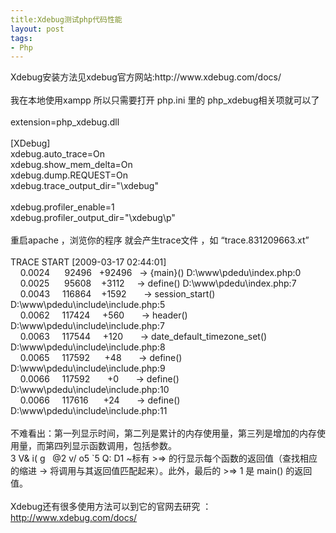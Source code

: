 ```yaml
---
title:Xdebug测试php代码性能
layout: post
tags:
- Php
---
```

<div> Xdebug安装方法见xdebug官方网站:http://www.xdebug.com/docs/<br/><br/>我在本地使用xampp 所以只需要打开 php.ini 里的 php_xdebug相关项就可以了<br/><br/>extension=php_xdebug.dll<br/><br/>[XDebug]<br/>xdebug.auto_trace=On<br/>xdebug.show_mem_delta=On<br/>xdebug.dump.REQUEST=On<br/>xdebug.trace_output_dir="\xdebug"<br/><br/>xdebug.profiler_enable=1<br/>xdebug.profiler_output_dir="\xdebug\p"<br/><br/>重启apache ，浏览你的程序 就会产生trace文件 ，如 “trace.831209663.xt”<br/><br/>TRACE START [2009-03-17 02:44:01]<br/>     0.0024       92496    +92496    -&gt; {main}() D:\www\pdedu\index.php:0<br/>     0.0025       95608     +3112      -&gt; define() D:\www\pdedu\index.php:7<br/>     0.0043      116864     +1592        -&gt; session_start() D:\www\pdedu\include\include.php:5<br/>     0.0062      117424      +560        -&gt; header() D:\www\pdedu\include\include.php:7<br/>     0.0063      117544      +120        -&gt; date_default_timezone_set() D:\www\pdedu\include\include.php:8<br/>     0.0065      117592       +48        -&gt; define() D:\www\pdedu\include\include.php:9<br/>     0.0066      117592        +0        -&gt; define() D:\www\pdedu\include\include.php:10<br/>     0.0066      117616       +24        -&gt; define() D:\www\pdedu\include\include.php:11<br/><br/>不难看出：第一列显示时间，第二列是累计的内存使用量，第三列是增加的内存使用量，而第四列显示函数调用，包括参数。  <br/>3 V&amp; i( g   @2 v/ o5 `5 Q: D1 ~标有 &gt;=&gt; 的行显示每个函数的返回值（查找相应的缩进 -&gt; 将调用与其返回值匹配起来）。此外，最后的 &gt;=&gt; 1 是 main() 的返回值。  <br/><br/>Xdebug还有很多使用方法可以到它的官网去研究 ：<a href="http://www.xdebug.com/docs/" target="_blank">http://www.xdebug.com/docs/</a><br/> </div>